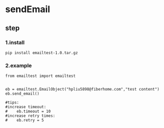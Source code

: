 # sendEmail

## step
### 1.install
```
pip install emailtest-1.0.tar.gz
```
### 2.example
```
from emailtest import emailtest


eb = emailtest.EmailObject("hpliu5898@fiberhome.com","test content")
eb.send_email()

#tips:
#increase timeout:
#    eb.timeout = 10
#increase retry times:
#    eb.retry = 5
```